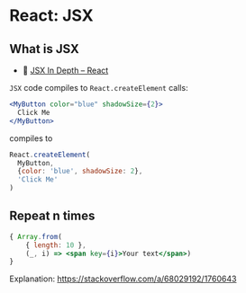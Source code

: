 # React: JSX

## What is JSX

- :beginner: [JSX In Depth – React](https://legacy.reactjs.org/docs/jsx-in-depth.html)

`JSX` code compiles to `React.createElement` calls:


```jsx
<MyButton color="blue" shadowSize={2}>
  Click Me
</MyButton>
```

compiles to

```js
React.createElement(
  MyButton,
  {color: 'blue', shadowSize: 2},
  'Click Me'
)
```

## Repeat n times

```jsx
{ Array.from(
	{ length: 10 },
	(_, i) => <span key={i}>Your text</span>)
}
```

Explanation: https://stackoverflow.com/a/68029192/1760643
